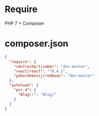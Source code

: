 # Require
PHP 7 + Composer

# composer.json

```json
{
  "require": {
    "ndufreche/tiimber": "dev-master",
    "react/react": "^0.4.2",
    "gabordemooij/redbean": "dev-master"
  },
  "autoload": {
    "psr-4": {
      "Blog\\": "Blog/"
    }
  }
}
```
